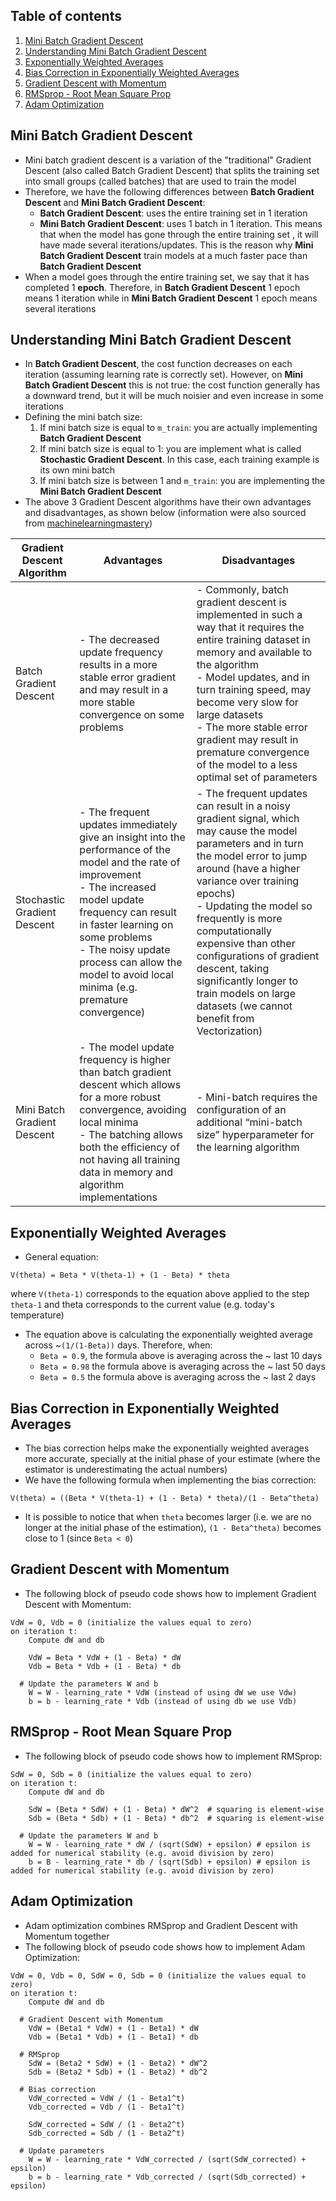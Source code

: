 ## Table of contents
1. [Mini Batch Gradient Descent ](#mini_batch_gradient_descent)
2. [Understanding Mini Batch Gradient Descent](#understanding_mini_batch_gradient_descent)
3. [Exponentially Weighted Averages](#exponentially_weighted_averages)
4. [Bias Correction in Exponentially Weighted Averages](#bias_correction_exponentially_weighted_averages)
5. [Gradient Descent with Momentum](#gradient_descent_momentum)
6. [RMSprop - Root Mean Square Prop](#rmsprop)
7. [Adam Optimization](#adam_optimization)


## Mini Batch Gradient Descent <a name="mini_batch_gradient_descent"></a>
- Mini batch gradient descent is a variation of the "traditional" Gradient Descent (also called Batch Gradient Descent) that splits the training set into small groups (called batches) that are used to train the model
- Therefore, we have the following differences between  **Batch Gradient Descent** and **Mini Batch Gradient Descent**:
  - **Batch Gradient Descent**: uses the entire training set in 1 iteration
  - **Mini Batch Gradient Descent**: uses 1 batch in 1 iteration. This means that when the model has gone through the entire training set , it will have made several iterations/updates. This is the reason why **Mini Batch Gradient Descent** train models at a much faster pace than **Batch Gradient Descent**
- When a model goes through the entire training set, we say that it has completed 1 **epoch**. Therefore, in **Batch Gradient Descent** 1 epoch means 1 iteration while in **Mini Batch Gradient Descent** 1 epoch means several iterations


## Understanding Mini Batch Gradient Descent <a name="understanding_mini_batch_gradient_descent"></a>
- In **Batch Gradient Descent**, the cost function decreases on each iteration (assuming learning rate is correctly set). However, on **Mini Batch Gradient Descent** this is not true: the cost function generally has a downward trend, but it will be much noisier and even increase in some iterations
- Defining the mini batch size:
  1. If mini batch size is equal to ```m_train```: you are actually implementing **Batch Gradient Descent**
  2. If mini batch size is equal to 1: you are implement what is called **Stochastic Gradient Descent**. In this case, each training example is its own mini batch
  3. If mini batch size is between 1 and ```m_train```: you are implementing the **Mini Batch Gradient Descent**
- The above 3 Gradient Descent algorithms have their own advantages and disadvantages, as shown below (information were also sourced from [machinelearningmastery](https://machinelearningmastery.com/gentle-introduction-mini-batch-gradient-descent-configure-batch-size/))

| Gradient Descent Algorithm  | Advantages | Disadvantages |
| ----------------------------| ---------- |  -------------| 
| Batch Gradient Descent      | - The decreased update frequency results in a more stable error gradient and may result in a more stable convergence on some problems | - Commonly, batch gradient descent is implemented in such a way that it requires the entire training dataset in memory and available to the algorithm <br> - Model updates, and in turn training speed, may become very slow for large datasets <br> - The more stable error gradient may result in premature convergence of the model to a less optimal set of parameters|
| Stochastic Gradient Descent | - The frequent updates immediately give an insight into the performance of the model and the rate of improvement <br> - The increased model update frequency can result in faster learning on some problems <br> - The noisy update process can allow the model to avoid local minima (e.g. premature convergence)| - The frequent updates can result in a noisy gradient signal, which may cause the model parameters and in turn the model error to jump around (have a higher variance over training epochs) <br> - Updating the model so frequently is more computationally expensive than other configurations of gradient descent, taking significantly longer to train models on large datasets (we cannot benefit from Vectorization)|
| Mini Batch Gradient Descent | - The model update frequency is higher than batch gradient descent which allows for a more robust convergence, avoiding local minima <br> - The batching allows both the efficiency of not having all training data in memory and algorithm implementations | - Mini-batch requires the configuration of an additional “mini-batch size” hyperparameter for the learning algorithm |


## Exponentially Weighted Averages <a name="exponentially_weighted_averages"></a>
- General equation:
```
V(theta) = Beta * V(theta-1) + (1 - Beta) * theta
```
where `V(theta-1)` corresponds to the equation above applied to the step `theta-1` and theta corresponds to the current value (e.g. today's temperature)
- The equation above is calculating the exponentially weighted average across ~`(1/(1-Beta))` days. Therefore, when:
  - `Beta = 0.9`, the formula above is averaging across the ~ last 10 days
  - `Beta = 0.98` the formula above is averaging across the ~ last 50 days
  - `Beta = 0.5` the formula above is averaging across the ~ last 2 days


## Bias Correction in Exponentially Weighted Averages <a name="bias_correction_exponentially_weighted_averages"></a>
- The bias correction helps make the exponentially weighted averages more accurate, specially at the initial phase of your estimate (where the estimator is underestimating the actual numbers)
-  We have the following formula when implementing the bias correction:
```
V(theta) = ((Beta * V(theta-1) + (1 - Beta) * theta)/(1 - Beta^theta)
```
- It is possible to notice that when `theta` becomes larger (i.e. we are no longer at the initial phase of the estimation), `(1 - Beta^theta)` becomes close to 1 (since `Beta < 0`)


## Gradient Descent with Momentum <a name="gradient_descent_momentum"></a>
- The following block of pseudo code shows how to implement Gradient Descent with Momentum:
```
VdW = 0, Vdb = 0 (initialize the values equal to zero)
on iteration t:
	Compute dW and db     
	
	VdW = Beta * VdW + (1 - Beta) * dW
	Vdb = Beta * Vdb + (1 - Beta) * db
  
  # Update the parameters W and b
	W = W - learning_rate * VdW (instead of using dW we use Vdw)
	b = b - learning_rate * Vdb (instead of using db we use Vdb)
```


## RMSprop - Root Mean Square Prop <a name="rmsprop"></a>
- The following block of pseudo code shows how to implement RMSprop:
```
SdW = 0, Sdb = 0 (initialize the values equal to zero)
on iteration t:
	Compute dW and db
	
	SdW = (Beta * SdW) + (1 - Beta) * dW^2  # squaring is element-wise
	Sdb = (Beta * Sdb) + (1 - Beta) * db^2  # squaring is element-wise
  
  # Update the parameters W and b
	W = W - learning_rate * dW / (sqrt(SdW) + epsilon) # epsilon is added for numerical stability (e.g. avoid division by zero)
	b = B - learning_rate * db / (sqrt(Sdb) + epsilon) # epsilon is added for numerical stability (e.g. avoid division by zero)
```


## Adam Optimization <a name="adam_optimization"></a>
- Adam optimization combines RMSprop and Gradient Descent with Momentum together
- The following block of pseudo code shows how to implement Adam Optimization:
```
VdW = 0, Vdb = 0, SdW = 0, Sdb = 0 (initialize the values equal to zero)
on iteration t:
	Compute dW and db          
	
  # Gradient Descent with Momentum
	VdW = (Beta1 * VdW) + (1 - Beta1) * dW
	Vdb = (Beta1 * Vdb) + (1 - Beta1) * db
	
  # RMSprop
	SdW = (Beta2 * SdW) + (1 - Beta2) * dW^2
	Sdb = (Beta2 * Sdb) + (1 - Beta2) * db^2
	
  # Bias correction
	VdW_corrected = VdW / (1 - Beta1^t)
	Vdb_corrected = Vdb / (1 - Beta1^t)
			
	SdW_corrected = SdW / (1 - Beta2^t)
	Sdb_corrected = Sdb / (1 - Beta2^t)
	
  # Update parameters
	W = W - learning_rate * VdW_corrected / (sqrt(SdW_corrected) + epsilon)
	b = b - learning_rate * Vdb_corrected / (sqrt(Sdb_corrected) + epsilon)
```

